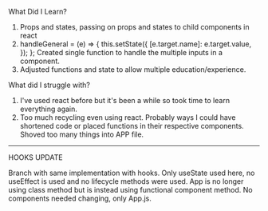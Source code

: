 What Did I Learn?

1. Props and states, passing on props and states to child components in react
2. handleGeneral = (e) => {
   this.setState({
   [e.target.name]: e.target.value,
   });
   };
   Created single function to handle the multiple inputs in a component.
3. Adjusted functions and state to allow multiple education/experience.

What did I struggle with?

1. I've used react before but it's been a while so took time to learn everything again.
2. Too much recycling even using react. Probably ways I could have shortened code or placed functions in their respective components. Shoved too many things into APP file.

---

HOOKS UPDATE

Branch with same implementation with hooks.
Only useState used here, no useEffect is used and no lifecycle methods were used.
App is no longer using class method but is instead using functional component method.
No components needed changing, only App.js.

